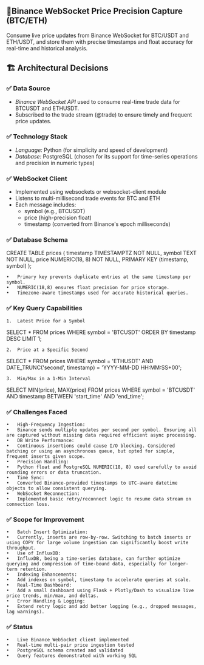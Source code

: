 ## 🧩Binance WebSocket Price Precision Capture (BTC/ETH)  
Consume live price updates from Binance WebSocket for BTC/USDT and ETH/USDT, and store them with precise timestamps and float accuracy for real-time and historical analysis.


## 🏗 Architectural Decisions
### ✅ Data Source
- *Binance WebSocket API* used to consume real-time trade data for BTCUSDT and ETHUSDT.
- Subscribed to the trade stream (<symbol>@trade) to ensure timely and frequent price updates.

### ✅ Technology Stack
- *Language:* Python (for simplicity and speed of development)
- *Database:* PostgreSQL (chosen for its support for time-series operations and precision in numeric types)

### ✅ WebSocket Client
- Implemented using websockets or websocket-client module
- Listens to multi-millisecond trade events for BTC and ETH
- Each message includes:
  - symbol (e.g., BTCUSDT)
  - price (high-precision float)
  - timestamp (converted from Binance's epoch milliseconds)

### ✅ Database Schema
CREATE TABLE prices (
  timestamp TIMESTAMPTZ NOT NULL,
  symbol TEXT NOT NULL,
  price NUMERIC(18, 8) NOT NULL,
  PRIMARY KEY (timestamp, symbol)
);

	•	Primary key prevents duplicate entries at the same timestamp per symbol.
	•	NUMERIC(18,8) ensures float precision for price storage.
	•	Timezone-aware timestamps used for accurate historical queries.

### ✅ Key Query Capabilities
	1.	Latest Price for a Symbol
SELECT * FROM prices
WHERE symbol = 'BTCUSDT'
ORDER BY timestamp DESC
LIMIT 1;

	2.	Price at a Specific Second
SELECT * FROM prices
WHERE symbol = 'ETHUSDT'
AND DATE_TRUNC('second', timestamp) = 'YYYY-MM-DD HH:MM:SS+00';


	3.	Min/Max in a 1-Min Interval
SELECT MIN(price), MAX(price)
FROM prices
WHERE symbol = 'BTCUSDT'
AND timestamp BETWEEN 'start_time' AND 'end_time';

### ✅ Challenges Faced
	•	High-Frequency Ingestion:
	•	Binance sends multiple updates per second per symbol. Ensuring all are captured without missing data required efficient async processing.
	•	DB Write Performance:
	•	Continuous insertions could cause I/O blocking. Considered batching or using an asynchronous queue, but opted for simple, frequent inserts given scope.
	•	Precision Handling:
	•	Python float and PostgreSQL NUMERIC(18, 8) used carefully to avoid rounding errors or data truncation.
	•	Time Sync:
	•	Converted Binance-provided timestamps to UTC-aware datetime objects to allow consistent querying.
	•	WebSocket Reconnection:
	•	Implemented basic retry/reconnect logic to resume data stream on connection loss.

### ✅ Scope for Improvement
	•	Batch Insert Optimization:
	•	Currently, inserts are row-by-row. Switching to batch inserts or using COPY for large volume ingestion can significantly boost write throughput.
	•	Use of InfluxDB:
	•	InfluxDB, being a time-series database, can further optimize querying and compression of time-bound data, especially for longer-term retention.
	•	Indexing Enhancements:
	•	Add indexes on symbol, timestamp to accelerate queries at scale.
	•	Real-Time Dashboard:
	•	Add a small dashboard using Flask + Plotly/Dash to visualize live price trends, min/max, and deltas.
	•	Error Handling & Logging:
	•	Extend retry logic and add better logging (e.g., dropped messages, lag warnings).

### ✅ Status
	•	Live Binance WebSocket client implemented
	•	Real-time multi-pair price ingestion tested
	•	PostgreSQL schema created and validated
	•	Query features demonstrated with working SQL